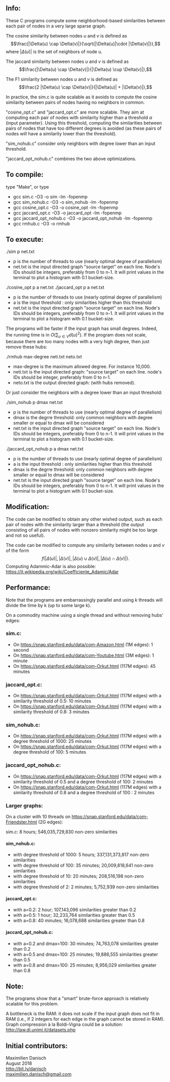 ## Info:

These C programs compute some neighborhood-based similarities between each pair of nodes in a very large sparse graph.

The cosine similarity between nodes $u$ and $v$ is defined as 
$$\frac{|\Delta(u) \cap \Delta(v)|}{\sqrt{|\Delta(u)|\cdot |\Delta(v)|}},$$ 
where $|\Delta(u)|$ is the set of neighbors of node u.

The jaccard similarity between nodes $u$ and $v$ is defined as 
$$\frac{|\Delta(u) \cap \Delta(v)|}{|\Delta(u) \cup \Delta(v)|},$$

The F1 similarity between nodes $u$ and $v$ is defined as 
$$\frac{2 |\Delta(u) \cap \Delta(v)|}{|\Delta(u)| + |\Delta(v)|},$$

In practice, the sim.c is quite scalable as it avoids to compute the cosine similarity between pairs of nodes having no neighbors in common.

"cosine_opt.c" and "jaccard_opt.c" are more scalable. They aim at computing each pair of nodes with similarity higher than a threshold $\alpha$ (input parameter). Using this threshold, computing the similarities between pairs of nodes that have too different degrees is avoided (as these pairs of nodes will have a similarity lower than the threshold).

"sim_nohub.c" consider only neighbors with degree lower than an input threshold. 

"jaccard_opt_nohub.c" combines the two above optimizations.

## To compile:

type "Make", or type
- gcc sim.c -O3 -o sim -lm -fopenmp
- gcc sim_nohub.c -O3 -o sim_nohub -lm -fopenmp
- gcc cosine_opt.c -O3 -o cosine_opt -lm -fopenmp
- gcc jaccard_opt.c -O3 -o jaccard_opt -lm -fopenmp
- gcc jaccard_opt_nohub.c -O3 -o jaccard_opt_nohub -lm -fopenmp
- gcc rmhub.c -O3 -o rmhub

## To execute:

./sim p net.txt
- p is the number of threads to use (nearly optimal degree of parallelism)
- net.txt is the input directed graph "source target" on each line. Node's IDs should be integers, preferably from 0 to n-1. 
It will print values in the terminal to plot a histogram with 0.1 bucket-size.

./cosine_opt p a net.txt 
./jaccard_opt p a net.txt
- p is the number of threads to use (nearly optimal degree of parallelism)
- a is the input threshold : only similarities higher than this threshold
- net.txt is the input directed graph "source target" on each line. Node's IDs should be integers, preferably from 0 to n-1. 
It will print values in the terminal to plot a histogram with 0.1 bucket-size.

The programs will be faster if the input graph has small degrees. Indeed, the running time is in $O(\sum_{u\in V} d(u)^2)$. If the program does not scale, because there are too many nodes with a very high degree, then just remove these hubs:

./rmhub max-degree neti.txt neto.txt
- max-degree is the maximum allowed degree. For instance 10,000.
- neti.txt is the input directed graph: "source target" on each line. node's IDs should be integer, preferably from 0 to n-1.
- neto.txt is the output directed graph: (with hubs removed).

Or just consider the neighbors with a degree lower than an input threshold:

./sim_nohub p dmax net.txt
- p is the number of threads to use (nearly optimal degree of parallelism)
- dmax is the degrre threshold: only common neighbors with degree smaller or equal to dmax will be considered
- net.txt is the input directed graph "source target" on each line. Node's IDs should be integers, preferably from 0 to n-1. 
It will print values in the terminal to plot a histogram with 0.1 bucket-size.

./jaccard_opt_nohub p a dmax net.txt
- p is the number of threads to use (nearly optimal degree of parallelism)
- a is the input threshold : only similarities higher than this threshold
- dmax is the degrre threshold: only common neighbors with degree smaller or equal to dmax will be considered
- net.txt is the input directed graph "source target" on each line. Node's IDs should be integers, preferably from 0 to n-1. 
It will print values in the terminal to plot a histogram with 0.1 bucket-size.


## Modification:

The code can be modified to obtain any other wished output, such as each pair of nodes with the similarity larger than a threshold (the output consisting of all pairs of nodes with nonzero similarity might be too large and not so useful).

The code can be modified to compute any similarity between nodes $u$ and $v$ of the form 
$$f(|\Delta(u)|,|\Delta(v)|, |\Delta(u)\cup \Delta(v)|, |\Delta(u)\cap \Delta(v)|).$$ 
Computing Adammic-Adar is also possible: https://it.wikipedia.org/wiki/Coefficiente_Adamic/Adar

## Performance:

Note that the programs are embarrassingly parallel and using k threads will divide the time by k (up to some large k).

On a commodity machine using a single thread and without removing hubs' edges:

### sim.c:
- On https://snap.stanford.edu/data/com-Amazon.html (1M edges): 1 second
- On https://snap.stanford.edu/data/com-Youtube.html (3M edges): 1 minute
- On https://snap.stanford.edu/data/com-Orkut.html (117M edges): 45 minutes

### jaccard_opt.c:
- On https://snap.stanford.edu/data/com-Orkut.html (117M edges) with a similarity threshold of 0.5: 10 minutes
- On https://snap.stanford.edu/data/com-Orkut.html (117M edges) with a similarity threshold of 0.8: 3 minutes

### sim_nohub.c:

- On https://snap.stanford.edu/data/com-Orkut.html (117M edges) with a degree threshold of 1000: 25 minutes
- On https://snap.stanford.edu/data/com-Orkut.html (117M edges) with a degree threshold of 100: 5 minutes

### jaccard_opt_nohub.c:
- On https://snap.stanford.edu/data/com-Orkut.html (117M edges) with a similarity threshold of 0.5 and a degree threshold of 100: 2 minutes
- On https://snap.stanford.edu/data/com-Orkut.html (117M edges) with a similarity threshold of 0.8 and a degree threshold of 100 : 2 minutes

### Larger graphs:
On a cluster with 10 threads on https://snap.stanford.edu/data/com-Friendster.html (2G edges):

sim.c: 8 hours; 546,035,729,830 non-zero similarities

#### sim_nohub.c:
- with degree threshold of 1000: 5 hours; 337,131,373,817 non-zero similarities
- with degree threshold of 100: 35 minutes; 20,009,818,641 non-zero similarities
- with degree threshold of 10: 20 minutes; 208,516,198 non-zero similarities
- with degree threshold of 2: 2 minutes; 5,752,939 non-zero similarities

#### jaccard_opt.c:
- with a=0.2: 2 hour; 107,143,096 similarities greater than 0.2
- with a=0.5: 1 hour; 32,233,764 similarities greater than 0.5
- with a=0.8: 40 minutes; 16,078,688 similarities greater than 0.8

#### jaccard_opt_nohub.c:
- with a=0.2 and dmax=100: 30 minutes; 74,763,078 similarities greater than 0.2
- with a=0.5 and dmax=100: 25 minutes; 19,886,555 similarities greater than 0.5
- with a=0.8 and dmax=100: 25 minutes; 8,956,029 similarities greater than 0.8

## Note:

The programs show that a "smart" brute-force approach is relatively scalable for this problem.

A bottleneck is the RAM: it does not scale if the input graph does not fit in RAM (i.e., if 2 integers for each edge in the graph cannot be stored in RAM). Graph compression à la Boldi-Vigna could be a solution: http://law.di.unimi.it/datasets.php

## Initial contributors:

Maximilien Danisch  
August 2018  
http://bit.ly/danisch  
maximilien.danisch@gmail.com
